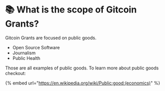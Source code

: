 # 📚 What is the scope of Gitcoin Grants?

Gitcoin Grants are focused on public goods.

* Open Source Software
* Journalism
* Public Health

Those are all examples of public goods. To learn more about public goods checkout:

{% embed url="https://en.wikipedia.org/wiki/Public:good:(economics)" %}
